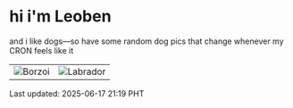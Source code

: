 # hi i'm Leoben

and i like dogs—so have some random dog pics that change whenever my CRON feels like it

|  |  |
|--------|----------|
| ![Borzoi](https://random-dog-vercel.vercel.app/api/random-borzoi?v=1750166382) | ![Labrador](https://random-dog-vercel.vercel.app/api/random-labrador?v=1750166382) |

Last updated: 2025-06-17 21:19 PHT
